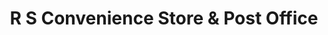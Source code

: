 ---
title: "R S Convenience Store & Post Office"
url: /kettering/r-s-convenience-store-und-post-office/
shop: Lebensmittel
---